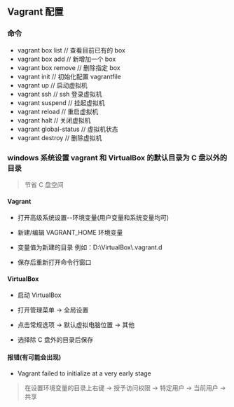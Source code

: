 ## Vagrant 配置

### 命令

- vagrant box list // 查看目前已有的 box
- vagrant box add // 新增加一个 box
- vagrant box remove // 删除指定 box
- vagrant init // 初始化配置 vagrantfile
- vagrant up // 启动虚拟机
- vagrant ssh // ssh 登录虚拟机
- vagrant suspend // 挂起虚拟机
- vagrant reload // 重启虚拟机
- vagrant halt // 关闭虚拟机
- vagrant global-status // 虚拟机状态
- vagrant destroy // 删除虚拟机

### windows 系统设置 vagrant 和 VirtualBox 的默认目录为 C 盘以外的目录

> 节省 C 盘空间

#### Vagrant

- 打开高级系统设置--环境变量(用户变量和系统变量均可)

- 新建/编辑 VAGRANT_HOME 环境变量

- 变量值为新建的目录 例如：D:\\VirtualBox\\.vagrant.d

- 保存后重新打开命令行窗口

#### VirtualBox

- 启动 VirtualBox

- 打开管理菜单 -> 全局设置

- 点击常规选项 -> 默认虚拟电脑位置 -> 其他

- 选择除 C 盘外的目录后保存

#### 报错(有可能会出现)

- Vagrant failed to initialize at a very early stage

> 在设置环境变量的目录上右键 -> 授予访问权限 -> 特定用户 -> 当前用户 -> 共享

